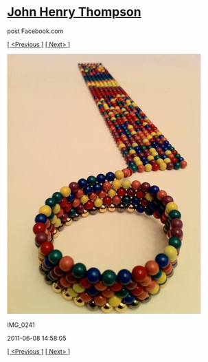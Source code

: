 # [John Henry Thompson](../README.md)
post Facebook.com

[[ <Previous ]](2011-06-08-3.md) [[ Next> ]](2011-06-08-5.md)

[![](../media/2011-06-08/Magnetic-Balls-IMG_0241.jpg)](../README.md)

IMG_0241

2011-06-08 14:58:05

[[ <Previous ]](2011-06-08-3.md) [[ Next> ]](2011-06-08-5.md)